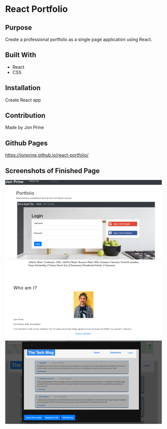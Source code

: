 # React Portfolio

## Purpose
Create a professional portfolio as a single page application using React.

## Built With
* React
* CSS

## Installation
Create React app

## Contribution
Made by Jon Prine

## Github Pages
 https://jonprine.github.io/react-portfolio/

## Screenshots of Finished Page
![Portfolio](src/assets/screenshot1.png)
![Portfolio](src/assets/screenshot2.png)
![Portfolio](src/assets/screenshot3.png)
